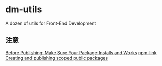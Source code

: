 # dm-utils

A dozen of utils for Front-End Development

## 注意

[Before Publishing: Make Sure Your Package Installs and Works](https://docs.npmjs.com/cli/v10/using-npm/developers/#before-publishing-make-sure-your-package-installs-and-works)
[npm-link](https://docs.npmjs.com/cli/v9/commands/npm-link)
[Creating and publishing scoped public packages](https://docs.npmjs.com/creating-and-publishing-scoped-public-packages)